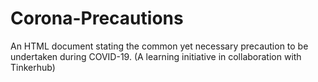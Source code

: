 # Corona-Precautions
An HTML document stating the common yet necessary precaution to be undertaken during COVID-19. (A learning initiative in collaboration with Tinkerhub)
